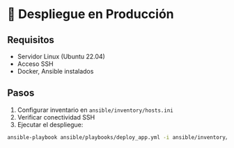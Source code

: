 
# 🚀 Despliegue en Producción

## Requisitos

- Servidor Linux (Ubuntu 22.04)
- Acceso SSH
- Docker, Ansible instalados

## Pasos

1. Configurar inventario en `ansible/inventory/hosts.ini`
2. Verificar conectividad SSH
3. Ejecutar el despliegue:

```bash
ansible-playbook ansible/playbooks/deploy_app.yml -i ansible/inventory/hosts.ini
